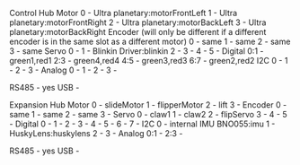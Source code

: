 Control Hub
Motor
0 - Ultra planetary:motorFrontLeft
1 - Ultra planetary:motorFrontRight
2 - Ultra planetary:motorBackLeft
3 - Ultra planetary:motorBackRight
Encoder (will only be different if a different encoder is in the same slot as a different motor)
0 - same
1 - same
2 - same
3 - same
Servo
0 -
1 - Blinkin Driver:blinkin
2 - 
3 -
4 - 
5 -
Digital
0:1 - green1,red1
2:3 - green4,red4
4:5 - green3,red3
6:7 - green2,red2
I2C
0 - 
1 - 
2 - 
3 - 
Analog
0 - 
1 -
2 -
3 -

RS485 - yes
USB - 

Expansion Hub
Motor
0 - slideMotor
1 - flipperMotor
2 - lift
3 -
Encoder
0 - same
1 - same
2 - same
3 -
Servo
0 - claw1
1 - claw2
2 - flipServo
3 -
4 -
5 -
Digital
0 -
1 - 
2 -
3 - 
4 -
5 -
6 -
7 - 
I2C
0 - internal IMU BNO055:imu
1 - HuskyLens:huskylens
2 -
3 -
Analog
0:1 -
2:3 -

RS485 - yes
USB - 